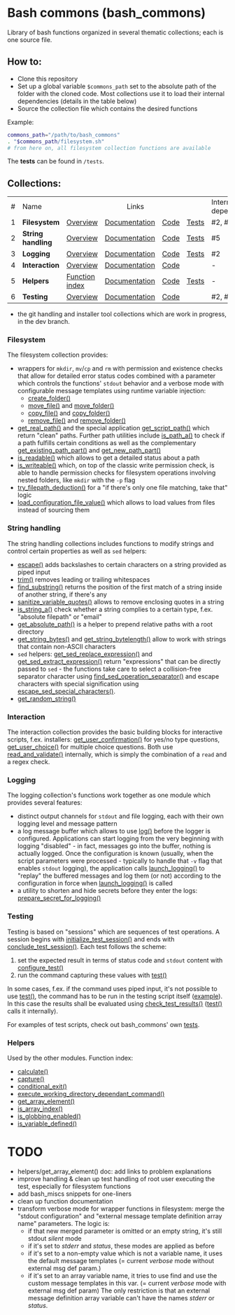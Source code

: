 # Bash commons (bash_commons)
Library of bash functions organized in several thematic collections; each is one source file. 

## How to:
- Clone this repository
- Set up a global variable `$commons_path` set to the absolute path of the folder with the cloned code. Most collections use it to load
their internal dependencies (details in the table below)
- Source the collection file which contains the desired functions

Example:
```bash
commons_path="/path/to/bash_commons"
. "$commons_path/filesystem.sh"
# from here on, all filesystem collection functions are available
```

The **tests** can be found in `/tests`. 

## Collections:
<table>
<tr><td>#</td><td>Name</td><td colspan="4" align="center">Links</td><td>Internal dependency</td></tr>
<tr><td>1</td><td><b>Filesystem</b></td><td><a href="#filesystem">Overview</a></td><td><a href="filesystem.md">Documentation</a></td><td><a href="filesystem.sh">Code</a></td>
	<td><a href="tests/filesystem.sh">Tests</a></td><td>#2, #5</td></tr>
<tr><td>2</td><td><b>String handling</b></td><td><a href="#string-handling">Overview</a></td><td><a href="string_handling.md">Documentation</a></td>
	<td><a href="string_handling.sh">Code</a></td><td><a href="tests/string_handling.sh">Tests</a></td><td>#5</td></tr>
<tr><td>3</td><td><b>Logging</b></td><td><a href="#logging">Overview</a></td><td><a href="logging.md">Documentation</a></td>
	<td><a href="logging.sh">Code</a></td><td><a href="tests/logging.sh">Tests</a></td><td>#2</td></tr>
<tr><td>4</td><td><b>Interaction</b></td><td><a href="#interaction">Overview</a></td><td><a href="interaction.md">Documentation</a></td><td><a href="interaction.sh">Code</a></td>
	<td></td><td>-</td></tr>
<tr><td>5</td><td><b>Helpers</b></td><td><a href="#helpers">Function index</a></td><td><a href="helpers.md">Documentation</a></td><td><a href="helpers.sh">Code</a></td>
	<td><a href="tests/helpers.sh">Tests</a></td><td>-</td></tr>
<tr><td>6</td><td><b>Testing</b></td><td><a href="#testing">Overview</a></td><td><a href="testing.md">Documentation</a></td><td><a href="testing.sh">Code</a></td>
	<td></td><td>#2, #5</td></tr>
</table>

+ the git handling and installer tool collections which are work in progress, in the dev branch.

### Filesystem
The filesystem collection provides: 
- wrappers for `mkdir`, `mv`/`cp` and `rm` with permission and existence checks that allow for detailed error status codes 
  combined with a parameter which controls the functions' `stdout` behavior and a verbose mode with configurable 
  message templates using runtime variable injection:
	- [create_folder()](filesystem.md#create_folder)
	- [move_file()](filesystem.md#move_file) and [move_folder()](filesystem.md#move_folder)
	- [copy_file()](filesystem.md#copy_file) and [copy_folder()](filesystem.md#copy_folder)
	- [remove_file()](filesystem.md#remove_file) and [remove_folder()](filesystem.md#remove_folder)
- [get_real_path()](filesystem.md#get_real_path) and the special application [get_script_path()](filesystem.md#get_script_path) 
  which return "clean" paths. Further path utilities include [is_path_a()](filesystem.md#is_path_a) to check if a path fulfills certain conditions as
  well as the complementary [get_existing_path_part()](filesystem.md#get_existing_path_part) and [get_new_path_part()](filesystem.md#get_new_path_part)
- [is_readable()](filesystem.md#is_readable) which allows to get a detailed status about a path
- [is_writeable()](filesystem.md#is_writeable) which, on top of the classic write permission check, is able to handle permission 
  checks for filesystem operations involving nested folders, like `mkdir` with the `-p` flag
- [try_filepath_deduction()](filesystem.md#try_filepath_deduction) for a "if there's only one file matching, take that" logic
- [load_configuration_file_value()](filesystem.md#load_configuration_file_value) which allows to load values from files instead of
  sourcing them

### String handling
The string handling collections includes functions to modify strings and control certain properties as well as `sed` helpers:
- [escape()](string_handling.md#escape) adds backslashes to certain characters on a string provided as piped input
- [trim()](string_handling.md#trim) removes leading or trailing whitespaces
- [find_substring()](string_handling.md#find_substring) returns the position of the first match of a string inside of another string, 
  if there's any
- [sanitize_variable_quotes()](string_handling.md#sanitize_variable_quotes) allows to remove enclosing quotes in a string
- [is_string_a()](string_handling.md#is_string_a) check  whether a string complies to a certain type, f.ex. "absolute filepath" or "email"
- [get_absolute_path()](string_handling.md#get_absolute_path) is a helper to prepend relative paths with a root directory
- [get_string_bytes()](string_handling.md#get_string_bytes) and [get_string_bytelength()](string_handling.md#get_string_bytelength) 
  allow to work with strings that contain non-ASCII characters
- `sed` helpers: [get_sed_replace_expression()](string_handling.md#get_sed_replace_expression) and 
  [get_sed_extract_expression()](string_handling.md#get_sed_extract_expression) return "expressions" that can be directly
  passed to `sed` - the functions take care to select a collision-free separator character using 
  [find_sed_operation_separator()](string_handling.md#find_sed_operation_separator) and escape characters with special signification 
  using [escape_sed_special_characters()](string_handling.md#escape_sed_special_characters). 
- [get_random_string()](helpers.md#get_random_string) 

### Interaction
The interaction collection provides the basic building blocks for interactive scripts, f.ex. installers:
[get_user_confirmation()](interaction.md#get_user_confirmation) for yes/no type questions,
[get_user_choice()](interaction.md#get_user_choice) for multiple choice questions. Both use
[read_and_validate()](interaction.md#read_and_validate) internally, which is simply the combination of a `read` and a regex check.

### Logging
The logging collection's functions work together as one module which provides several features:
- distinct output channels for `stdout` and file logging, each with their own logging level and message pattern
- a log message buffer which allows to use [log()](logging.md#log) before the logger is configured. Applications can start logging
  from the very beginning with logging "disabled" - in fact, messages go into the buffer, nothing is actually logged. Once the configuration
  is known (usually, when the script parameters were processed - typically to handle that `-v` flag that enables `stdout` logging), the
  application calls [launch_logging()](logging.md#launch_logging) to "replay" the buffered messages and log them (or not) according to the
  configuration in force when [launch_logging()](logging.md#launch_logging) is called
- a utility to shorten and hide secrets before they enter the logs: [prepare_secret_for_logging()](logging.md#prepare_secret_for_logging)

### Testing
Testing is based on "sessions" which are sequences of test operations. A session begins with [initialize_test_session()](testing.md#initialize_test_session)
and ends with [conclude_test_session()](testing.md#conclude_test_session). Each test follows the scheme:

1. set the expected result in terms of status code and `stdout` content with [configure_test()](testing.md#configure_test)
2. run the command capturing these values with [test()](testing.md#test)

In some cases, f.ex. if the command uses piped input, it's not possible to use [test()](testing.md#test), the command has to be run in the testing script
itself ([example](tests/helpers.sh#L99)). In this case the results shall be evaluated using [check_test_results()](testing.md#check_test_results)
([test()](testing.md#test) calls it internally).

For examples of test scripts, check out bash_commons' own [tests](tests).

### Helpers
Used by the other modules. Function index:

- [calculate()](helpers.md#calculate)
- [capture()](helpers.md#capture)
- [conditional_exit()](helpers.md#conditional_exit)
- [execute_working_directory_dependant_command()](helpers.md#execute_working_directory_dependant_command)
- [get_array_element()](helpers.md#get_array_element)
- [is_array_index()](helpers.md#is_array_index)
- [is_globbing_enabled()](helpers.md#is_globbing_enabled)
- [is_variable_defined()](helpers.md#is_variable_defined)


# TODO
- helpers/get_array_element() doc: add links to problem explanations
- improve handling & clean up test handling of root user executing the test, especially for filesystem functions
- add bash_miscs snippets for one-liners
- clean up function documentation
- transform verbose mode for wrapper functions in filesystem: merge the "stdout configuration" and "external message template definition array name" parameters. 
  The logic is:
	- if that new merged parameter is omitted or an empty string, it's still stdout *silent* mode
	- if it's set to *stderr* and *status*, these modes are applied as before
	- if it's set to a non-empty value which is not a variable name, it uses the default message templates (= current *verbose* mode without external msg def param.)
	- if it's set to an array variable name, it tries to use find and use the custom message templates in this var. (= current *verbose* mode with external msg def param)
  The only restriction is that an external message definition array variable can't have the names *stderr* or *status*.
